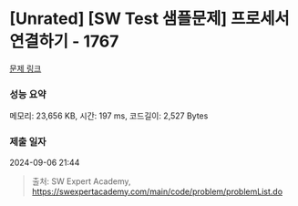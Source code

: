 # [Unrated] [SW Test 샘플문제] 프로세서 연결하기 - 1767 

[문제 링크](https://swexpertacademy.com/main/code/problem/problemDetail.do?contestProbId=AV4suNtaXFEDFAUf) 

### 성능 요약

메모리: 23,656 KB, 시간: 197 ms, 코드길이: 2,527 Bytes

### 제출 일자

2024-09-06 21:44



> 출처: SW Expert Academy, https://swexpertacademy.com/main/code/problem/problemList.do